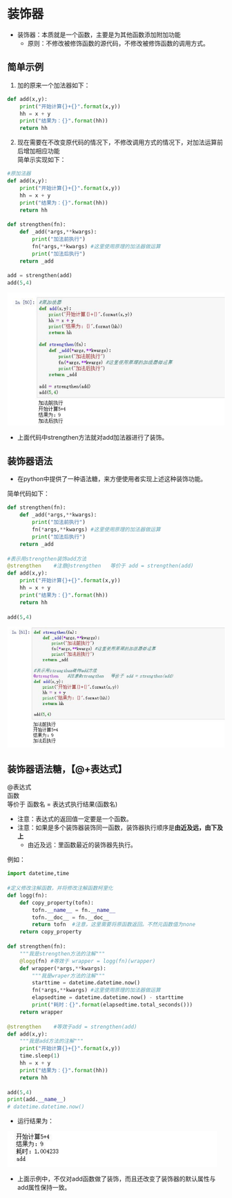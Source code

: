 # 装饰器

* 装饰器：本质就是一个函数，主要是为其他函数添加附加功能
    * 原则：不修改被修饰函数的源代码，不修改被修饰函数的调用方式。

## 简单示例

1. 加的原来一个加法器如下：

````python
def add(x,y):
    print("开始计算{}+{}".format(x,y))
    hh = x + y
    print("结果为：{}".format(hh))
    return hh
````

2. 现在需要在不改变原代码的情况下，不修改调用方式的情况下，对加法运算前后增加相应功能  
简单示实现如下：

````python
#原加法器
def add(x,y):
    print("开始计算{}+{}".format(x,y))
    hh = x + y
    print("结果为：{}".format(hh))
    return hh

def strengthen(fn):
    def _add(*args,**kwargs):
        print("加法前执行")
        fn(*args,**kwargs) #这里使用原理的加法器做运算
        print("加法后执行")
    return _add

add = strengthen(add)
add(5,4)
````  

![decorator003](https://raw.githubusercontent.com/1263351411/xdd.github.io/master/img/python/decorator003.jpg)  

* 上面代码中strengthen方法就对add加法器进行了装饰。  

## 装饰器语法

* 在python中提供了一种语法糖，来方便使用者实现上述这种装饰功能。  

简单代码如下：

````python
def strengthen(fn):
    def _add(*args,**kwargs):
        print("加法前执行")
        fn(*args,**kwargs) #这里使用原理的加法器做运算
        print("加法后执行")
    return _add 

#表示用strengthen装饰add方法
@strengthen    #注意@strengthen   等价于 add = strengthen(add) 
def add(x,y):
    print("开始计算{}+{}".format(x,y))
    hh = x + y
    print("结果为：{}".format(hh))
    return hh

add(5,4)
````  

![decorator004](https://raw.githubusercontent.com/1263351411/xdd.github.io/master/img/python/decorator004.jpg)  

## 装饰器语法糖，【@+表达式】  

@表达式  
函数  
等价于  函数名 = 表达式执行结果(函数名)  

* 注意：表达式的返回值一定要是一个函数。
* 注意：如果是多个装饰器装饰同一函数，装饰器执行顺序是**由近及远，由下及上**
    * 由近及远：里函数最近的装饰器先执行。  

例如：  

````python
import datetime,time

#定义修改注解函数，并将修改注解函数柯里化
def logg(fn):
    def copy_property(tofn):
        tofn.__name__ = fn.__name__
        tofn.__doc__ = fn.__doc__
        return tofn  #注意，这里需要将原函数返回。不然元函数值为none
    return copy_property

def strengthen(fn):
    """我是strengthen方法的注解"""
    @logg(fn) #等效于 wrapper = logg(fn)(wrapper)
    def wrapper(*args,**kwargs):
        """我是wraper方法的注解"""
        starttime = datetime.datetime.now()
        fn(*args,**kwargs) #这里使用原理的加法器做运算
        elapsedtime = datetime.datetime.now() - starttime
        print("耗时：{}".format(elapsedtime.total_seconds()))
    return wrapper 

@strengthen    #等效于add = strengthen(add)
def add(x,y):
    """我是add方法的注解"""
    print("开始计算{}+{}".format(x,y))
    time.sleep(1)
    hh = x + y
    print("结果为：{}".format(hh))
    return hh

add(5,4)
print(add.__name__)
# datetime.datetime.now()
````  

* 运行结果为：  

![decorator005](https://raw.githubusercontent.com/1263351411/xdd.github.io/master/img/python/decorator005.jpg)  

* 上面示例中，不仅对add函数做了装饰，而且还改变了装饰器的默认属性与add属性保持一致。
